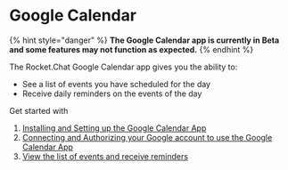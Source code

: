 # Google Calendar

{% hint style="danger" %}
**The Google Calendar app is currently in Beta and some features may not function as expected.**
{% endhint %}

The Rocket.Chat Google Calendar app gives you the ability to:

* See a list of events you have scheduled for the day
* Receive daily reminders on the events of the day

Get started with

1. [Installing and Setting up the Google Calendar App](google-calendar-app-setup.md)
2. [Connecting and Authorizing your Google account to use the Google Calendar App](authorize-and-connect-with-google-calendar-app.md)
3. [View the list of events and receive reminders](google-calendar-app-settings-and-events.md)
